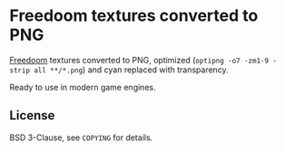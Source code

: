 # Freedoom textures converted to PNG

[Freedoom](http://freedoom.github.io/) textures converted to PNG, optimized (`optipng -o7 -zm1-9 -strip all **/*.png`) and cyan replaced with transparency.

Ready to use in modern game engines.

## License

BSD 3-Clause, see `COPYING` for details.
